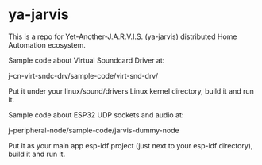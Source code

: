 # ya-jarvis
This is a repo for Yet-Another-J.A.R.V.I.S. (ya-jarvis) distributed Home Automation ecosystem.



Sample code about Virtual Soundcard Driver at:

j-cn-virt-sndc-drv/sample-code/virt-snd-drv/

Put it under your linux/sound/drivers Linux kernel directory, build it and run it.
  


Sample code about ESP32 UDP sockets and audio at:

j-peripheral-node/sample-code/jarvis-dummy-node

Put it as your main app esp-idf project (just next to your esp-idf directory), build it and run it.
